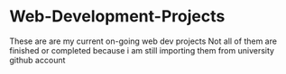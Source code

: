 # Web-Development-Projects
These are are my current on-going web dev projects
Not all of them are finished or completed because i am still importing them from university github account
